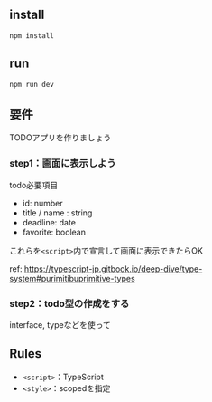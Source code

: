 ## install

```shell
npm install
```

## run
`npm run dev`

## 要件
TODOアプリを作りましょう

### step1：画面に表示しよう

todo必要項目
- id: number
- title / name : string
- deadline: date
- favorite: boolean

これらを`<script>`内で宣言して画面に表示できたらOK

ref: https://typescript-jp.gitbook.io/deep-dive/type-system#purimitibuprimitive-types

### step2：todo型の作成をする

interface, typeなどを使って

## Rules

- `<script>`：TypeScript
- `<style>`：scopedを指定